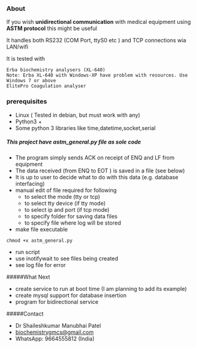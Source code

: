 ### About
If you wish **unidirectional communication** with medical equipment using **ASTM protocol** this might be useful

It handles both RS232 (COM Port, ttyS0 etc ) and TCP connections wia LAN/wifi

It is tested with

	Erba biochemistry analysers (XL-640)
	Note: Erba XL-640 with Windows-XP have problem with resources. Use Windows 7 or above
	ElitePro Coagulation analyser

### prerequisites
  * Linux ( Tested in debian, but must work with any)
  * Python3 +
  * Some python 3 libraries like time,datetime,socket,serial
  
##### This project have astm_general.py file as sole code
  * The program simply sends ACK on receipt of ENQ and LF from equipment
  * The data received (from ENQ to EOT ) is saved in a file (see below)
  * It is up to user to decide what to do with this data (e.g. database interfacing)  
  * manual edit of file required for following
    * to select the mode (tty or tcp)
    * to select tty device (if tty mode)
    * to select ip and port (if tcp mode)
    * to specify folder for saving data files
    * to specify file where log will be stored
  * make file executable
  ```
  chmod +x astm_general.py
  ```
  * run script
  * use inotifywait to see files being created
  * see log file for error
  
#####What Next
  * create service to run at boot time (I am planning to add its example)
  * create mysql support for database insertion
  * program for bidirectional service
  
#####Contact
  * Dr Shaileshkumar Manubhai Patel
  * biochemistrygmcs@gmail.com
  * WhatsApp: 9664555812 (India)
	
